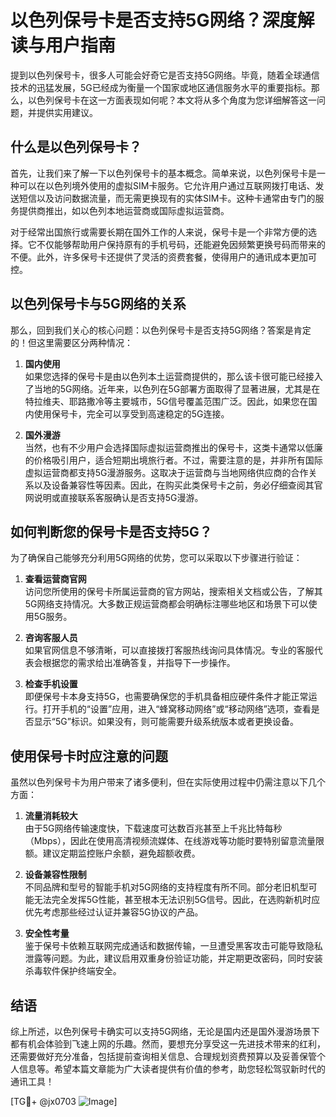 # 以色列保号卡是否支持5G网络？深度解读与用户指南

提到以色列保号卡，很多人可能会好奇它是否支持5G网络。毕竟，随着全球通信技术的迅猛发展，5G已经成为衡量一个国家或地区通信服务水平的重要指标。那么，以色列保号卡在这一方面表现如何呢？本文将从多个角度为您详细解答这一问题，并提供实用建议。

## 什么是以色列保号卡？

首先，让我们来了解一下以色列保号卡的基本概念。简单来说，以色列保号卡是一种可以在以色列境外使用的虚拟SIM卡服务。它允许用户通过互联网拨打电话、发送短信以及访问数据流量，而无需更换现有的实体SIM卡。这种卡通常由专门的服务提供商推出，如以色列本地运营商或国际虚拟运营商。

对于经常出国旅行或需要长期在国外工作的人来说，保号卡是一个非常方便的选择。它不仅能够帮助用户保持原有的手机号码，还能避免因频繁更换号码而带来的不便。此外，许多保号卡还提供了灵活的资费套餐，使得用户的通讯成本更加可控。

## 以色列保号卡与5G网络的关系

那么，回到我们关心的核心问题：以色列保号卡是否支持5G网络？答案是肯定的！但这里需要区分两种情况：

1. **国内使用**  
   如果您选择的保号卡是由以色列本土运营商提供的，那么该卡很可能已经接入了当地的5G网络。近年来，以色列在5G部署方面取得了显著进展，尤其是在特拉维夫、耶路撒冷等主要城市，5G信号覆盖范围广泛。因此，如果您在国内使用保号卡，完全可以享受到高速稳定的5G连接。

2. **国外漫游**  
   当然，也有不少用户会选择国际虚拟运营商推出的保号卡，这类卡通常以低廉的价格吸引用户，适合短期出境旅行者。不过，需要注意的是，并非所有国际虚拟运营商都支持5G漫游服务。这取决于运营商与当地网络供应商的合作关系以及设备兼容性等因素。因此，在购买此类保号卡之前，务必仔细查阅其官网说明或直接联系客服确认是否支持5G漫游。

## 如何判断您的保号卡是否支持5G？

为了确保自己能够充分利用5G网络的优势，您可以采取以下步骤进行验证：

1. **查看运营商官网**  
   访问您所使用的保号卡所属运营商的官方网站，搜索相关文档或公告，了解其5G网络支持情况。大多数正规运营商都会明确标注哪些地区和场景下可以使用5G服务。

2. **咨询客服人员**  
   如果官网信息不够清晰，可以直接拨打客服热线询问具体情况。专业的客服代表会根据您的需求给出准确答复，并指导下一步操作。

3. **检查手机设置**  
   即便保号卡本身支持5G，也需要确保您的手机具备相应硬件条件才能正常运行。打开手机的“设置”应用，进入“蜂窝移动网络”或“移动网络”选项，查看是否显示“5G”标识。如果没有，则可能需要升级系统版本或者更换设备。

## 使用保号卡时应注意的问题

虽然以色列保号卡为用户带来了诸多便利，但在实际使用过程中仍需注意以下几个方面：

1. **流量消耗较大**  
   由于5G网络传输速度快，下载速度可达数百兆甚至上千兆比特每秒（Mbps），因此在使用高清视频流媒体、在线游戏等功能时要特别留意流量限额。建议定期监控账户余额，避免超额收费。

2. **设备兼容性限制**  
   不同品牌和型号的智能手机对5G网络的支持程度有所不同。部分老旧机型可能无法完全发挥5G性能，甚至根本无法识别5G信号。因此，在选购新机时应优先考虑那些经过认证并兼容5G协议的产品。

3. **安全性考量**  
   鉴于保号卡依赖互联网完成通话和数据传输，一旦遭受黑客攻击可能导致隐私泄露等问题。为此，建议启用双重身份验证功能，并定期更改密码，同时安装杀毒软件保护终端安全。

## 结语

综上所述，以色列保号卡确实可以支持5G网络，无论是国内还是国外漫游场景下都有机会体验到飞速上网的乐趣。然而，要想充分享受这一先进技术带来的红利，还需要做好充分准备，包括提前查询相关信息、合理规划资费预算以及妥善保管个人信息等。希望本篇文章能为广大读者提供有价值的参考，助您轻松驾驭新时代的通讯工具！

[TG💪+ @jx0703 ![Image](https://github.com/user-attachments/assets/dbca1d08-cadb-493c-b0ec-ad6f7a83f270)]